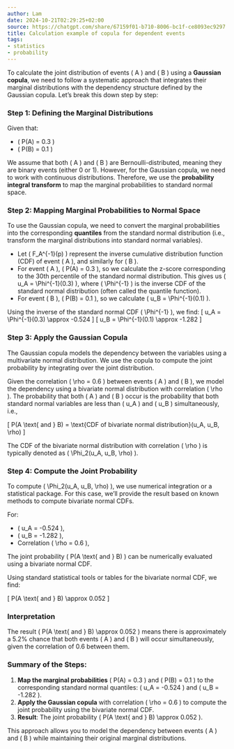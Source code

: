 ```yaml
---
author: Lam
date: 2024-10-21T02:29:25+02:00
source: https://chatgpt.com/share/67159f01-b710-8006-bc1f-ce8093ec9297
title: Calculation example of copula for dependent events
tags:
- statistics
- probability
---
```


To calculate the joint distribution of events \( A \) and \( B \) using a **Gaussian copula**, we need to follow a systematic approach that integrates their marginal distributions with the dependency structure defined by the Gaussian copula. Let’s break this down step by step:

### Step 1: Defining the Marginal Distributions

Given that:
- \( P(A) = 0.3 \) 
- \( P(B) = 0.1 \)

We assume that both \( A \) and \( B \) are Bernoulli-distributed, meaning they are binary events (either 0 or 1). However, for the Gaussian copula, we need to work with continuous distributions. Therefore, we use the **probability integral transform** to map the marginal probabilities to standard normal space.

### Step 2: Mapping Marginal Probabilities to Normal Space

To use the Gaussian copula, we need to convert the marginal probabilities into the corresponding **quantiles** from the standard normal distribution (i.e., transform the marginal distributions into standard normal variables).

- Let \( F_A^{-1}(p) \) represent the inverse cumulative distribution function (CDF) of event \( A \), and similarly for \( B \).
- For event \( A \), \( P(A) = 0.3 \), so we calculate the z-score corresponding to the 30th percentile of the standard normal distribution. This gives us \( u_A = \Phi^{-1}(0.3) \), where \( \Phi^{-1} \) is the inverse CDF of the standard normal distribution (often called the quantile function).
- For event \( B \), \( P(B) = 0.1 \), so we calculate \( u_B = \Phi^{-1}(0.1) \).

Using the inverse of the standard normal CDF \( \Phi^{-1} \), we find:
\[
u_A = \Phi^{-1}(0.3) \approx -0.524
\]
\[
u_B = \Phi^{-1}(0.1) \approx -1.282
\]

### Step 3: Apply the Gaussian Copula

The Gaussian copula models the dependency between the variables using a multivariate normal distribution. We use the copula to compute the joint probability by integrating over the joint distribution.

Given the correlation \( \rho = 0.6 \) between events \( A \) and \( B \), we model the dependency using a bivariate normal distribution with correlation \( \rho \). The probability that both \( A \) and \( B \) occur is the probability that both standard normal variables are less than \( u_A \) and \( u_B \) simultaneously, i.e.,

\[
P(A \text{ and } B) = \text{CDF of bivariate normal distribution}(u_A, u_B, \rho)
\]

The CDF of the bivariate normal distribution with correlation \( \rho \) is typically denoted as \( \Phi_2(u_A, u_B, \rho) \).

### Step 4: Compute the Joint Probability

To compute \( \Phi_2(u_A, u_B, \rho) \), we use numerical integration or a statistical package. For this case, we’ll provide the result based on known methods to compute bivariate normal CDFs.

For:
- \( u_A = -0.524 \),
- \( u_B = -1.282 \),
- Correlation \( \rho = 0.6 \),

The joint probability \( P(A \text{ and } B) \) can be numerically evaluated using a bivariate normal CDF.

Using standard statistical tools or tables for the bivariate normal CDF, we find:

\[
P(A \text{ and } B) \approx 0.052
\]

### Interpretation

The result \( P(A \text{ and } B) \approx 0.052 \) means there is approximately a 5.2% chance that both events \( A \) and \( B \) will occur simultaneously, given the correlation of 0.6 between them.

### Summary of the Steps:
1. **Map the marginal probabilities** \( P(A) = 0.3 \) and \( P(B) = 0.1 \) to the corresponding standard normal quantiles: \( u_A = -0.524 \) and \( u_B = -1.282 \).
2. **Apply the Gaussian copula** with correlation \( \rho = 0.6 \) to compute the joint probability using the bivariate normal CDF.
3. **Result**: The joint probability \( P(A \text{ and } B) \approx 0.052 \).

This approach allows you to model the dependency between events \( A \) and \( B \) while maintaining their original marginal distributions.
